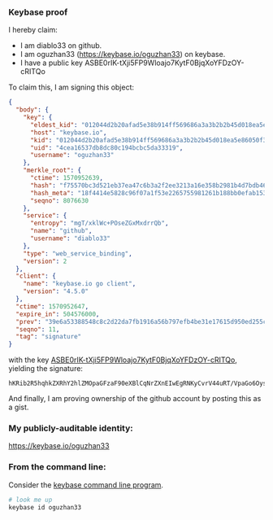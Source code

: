 ### Keybase proof

I hereby claim:

  * I am diablo33 on github.
  * I am oguzhan33 (https://keybase.io/oguzhan33) on keybase.
  * I have a public key ASBE0rIK-tXji5FP9Wloajo7KytF0BjqXoYFDzOY-cRITQo

To claim this, I am signing this object:

```json
{
  "body": {
    "key": {
      "eldest_kid": "012044d2b20afad5e38b914ff569686a3a3b2b2b45d018ea5e86050f3398f9c4484d0a",
      "host": "keybase.io",
      "kid": "012044d2b20afad5e38b914ff569686a3a3b2b2b45d018ea5e86050f3398f9c4484d0a",
      "uid": "4cea16537db8dc80c194bcbc5da33319",
      "username": "oguzhan33"
    },
    "merkle_root": {
      "ctime": 1570952639,
      "hash": "f75570bc3d521eb37ea47c6b3a2f2ee3213a16e358b2981b4d7bdb46affb0893dbb61d42d2a36f243a308d1b6f7b1001f39ea38f192ed2282786ad8ab7dd0840",
      "hash_meta": "18f4414e5828c96f07a1f53e2265755981261b188bb0efab1535f6a9ce9c9ae3",
      "seqno": 8076630
    },
    "service": {
      "entropy": "mgT/xklWc+POseZGxMxdrrQb",
      "name": "github",
      "username": "diablo33"
    },
    "type": "web_service_binding",
    "version": 2
  },
  "client": {
    "name": "keybase.io go client",
    "version": "4.5.0"
  },
  "ctime": 1570952647,
  "expire_in": 504576000,
  "prev": "39e6a53388548c8c2d22da7fb1916a56b797efb4be31e17615d950ed255c7789",
  "seqno": 11,
  "tag": "signature"
}
```

with the key [ASBE0rIK-tXji5FP9Wloajo7KytF0BjqXoYFDzOY-cRITQo](https://keybase.io/oguzhan33), yielding the signature:

```
hKRib2R5hqhkZXRhY2hlZMOpaGFzaF90eXBlCqNrZXnEIwEgRNKyCvrV44uRT/VpaGo6OysrRdAY6l6GBQ8zmPnESE0Kp3BheWxvYWTESpcCC8QgOealM4hUjIwtItp/sZFqVreX77S+MeF2FdlQ7SVcd4nEIPTvww+NTsK/7vj0zqScIMANU2sw9Hky/RrOpytabxTOAgHCo3NpZ8RAwsY9jny/favzXG8pAuwFDZuO2w059jTC66WZSQURIUNdIahB2A6JFezxSlfEf7Lk8x8FUZjYt4zG+GEnqSKiCqhzaWdfdHlwZSCkaGFzaIKkdHlwZQildmFsdWXEIOpFGkcNm7QP4LnIPNdSwF5UeBDPL5wNxZBov1HRer/1o3RhZ80CAqd2ZXJzaW9uAQ==

```

And finally, I am proving ownership of the github account by posting this as a gist.

### My publicly-auditable identity:

https://keybase.io/oguzhan33

### From the command line:

Consider the [keybase command line program](https://keybase.io/download).

```bash
# look me up
keybase id oguzhan33
```
